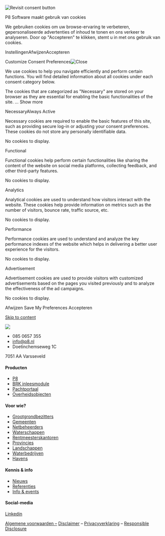 ![Revisit consent button](https://www.p8.nl/wp-content/plugins/cookie-law-info/lite/frontend/images/revisit.svg)

P8 Software maakt gebruik van cookies

We gebruiken cookies om uw browse-ervaring te verbeteren, gepersonaliseerde advertenties of inhoud te tonen en ons verkeer te analyseren. Door op "Accepteren" te klikken, stemt u in met ons gebruik van cookies.

InstellingenAfwijzenAccepteren

Customize Consent Preferences![Close](https://www.p8.nl/wp-content/plugins/cookie-law-info/lite/frontend/images/close.svg)

We use cookies to help you navigate efficiently and perform certain functions. You will find detailed information about all cookies under each consent category below.

The cookies that are categorized as "Necessary" are stored on your browser as they are essential for enabling the basic functionalities of the site. ... Show more

NecessaryAlways Active

Necessary cookies are required to enable the basic features of this site, such as providing secure log-in or adjusting your consent preferences. These cookies do not store any personally identifiable data.

No cookies to display.

Functional

Functional cookies help perform certain functionalities like sharing the content of the website on social media platforms, collecting feedback, and other third-party features.

No cookies to display.

Analytics

Analytical cookies are used to understand how visitors interact with the website. These cookies help provide information on metrics such as the number of visitors, bounce rate, traffic source, etc.

No cookies to display.

Performance

Performance cookies are used to understand and analyze the key performance indexes of the website which helps in delivering a better user experience for the visitors.

No cookies to display.

Advertisement

Advertisement cookies are used to provide visitors with customized advertisements based on the pages you visited previously and to analyze the effectiveness of the ad campaigns.

No cookies to display.

Afwijzen  Save My Preferences  Accepteren

[Skip to content](https://www.p8.nl/#content)

![](https://www.p8.nl/wp-content/uploads/2023/05/A-COMPANY-IN.png)

- 085 0657 355
- info@p8.nl
- Doetinchemseweg 1C

7051 AA Varsseveld

#### Producten

- [P8](https://www.p8.nl/index.php/p8/)
- [BRK inleesmodule](https://www.p8.nl/index.php/brk-inleesmodule/)
- [Pachtportaal](https://www.p8.nl/index.php/pachtportaal/)
- [Overheidsobjecten](https://www.p8.nl/index.php/overheidsobjecten/)

#### Voor wie?

- [Grootgrondbezitters](https://www.p8.nl/index.php/grootgrondbezitters/)
- [Gemeenten](https://www.p8.nl/index.php/gemeenten/)
- [Netbeheerders](https://www.p8.nl/index.php/netbeheerders/)
- [Waterschappen](https://www.p8.nl/index.php/waterschappen/)
- [Rentmeesterskantoren](https://www.p8.nl/index.php/rentmeesterskantoren/)
- [Provincies](https://www.p8.nl/provincies/)
- [Landschappen](https://www.p8.nl/landschappen/)
- [Waterbedrijven](https://www.p8.nl/waterbedrijven/)
- [Havens](https://www.p8.nl/havens/)

#### Kennis & info

- [Nieuws](https://www.p8.nl/index.php/nieuws/)
- [Referenties](https://www.p8.nl/index.php/referenties-2/)
- [Info & events](https://www.p8.nl/index.php/info-events/)

#### Social-media

[Linkedin](https://www.linkedin.com/company/p8-software/)

[Algemene voorwaarden –](https://www.p8.nl/index.php/algemene-voorwaarden/) [Disclaimer](https://www.p8.nl/index.php/disclaimer/) – [Privacyverklaring](https://www.p8.nl/index.php/privacyverklaring/) – [Responsible Disclosure](https://www.p8.nl/index.php/responsible-disclosure/)